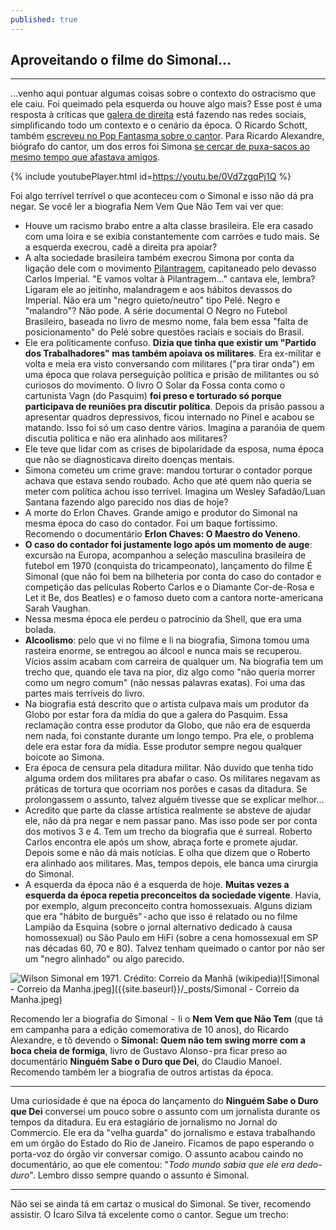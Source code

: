 ```yaml
---
published: true
---
```

## Aproveitando o filme do Simonal…

---

…venho aqui pontuar algumas coisas sobre o contexto do ostracismo que ele caiu. Foi queimado pela esquerda ou houve algo mais? Esse post é uma resposta à críticas que [galera de direita](https://medium.com/r/?url=https%3A%2F%2Fwww.reddit.com%2Fr%2Fbrasilivre%2Fcomments%2Fclwt1k%2Fcomo_a_esquerda_brasileira_vaporizou_o_grande%2F) está fazendo nas redes sociais, simplificando todo um contexto e o cenário da época. O Ricardo Schott, também [escreveu no Pop Fantasma sobre o cantor](https://medium.com/r/?url=https%3A%2F%2Fpopfantasma.com.br%2Fsimonal-silvio-santos%2F). Para Ricardo Alexandre, biógrafo do cantor, um dos erros foi Simona [se cercar de puxa-sacos ao mesmo tempo que afastava amigos](https://medium.com/r/?url=https%3A%2F%2Fricardoalexandre.jor.br%2Fmusica%2Fa-biografia-e-o-filme-wilson-simonal%2F).

{% include youtubePlayer.html id=https://youtu.be/0Vd7zgqPj1Q %}


Foi algo terrível terrível o que aconteceu com o Simonal e isso não dá pra negar. Se você ler a biografia Nem Vem Que Não Tem vai ver que:
- Houve um racismo brabo entre a alta classe brasileira. Ele era casado com uma loira e se exibia constantemente com carrões e tudo mais. Se a esquerda execrou, cadê a direita pra apoiar?
- A alta sociedade brasileira também execrou Simona por conta da ligação dele com o movimento [Pilantragem](https://pt.wikipedia.org/wiki/A_Turma_da_Pilantragem), capitaneado pelo devasso Carlos Imperial. "E vamos voltar à Pilantragem…" cantava ele, lembra? Ligaram ele ao jeitinho, malandragem e aos hábitos devassos do Imperial. Não era um "negro quieto/neutro" tipo Pelé. Negro e "malandro"? Não pode. A série documental O Negro no Futebol Brasileiro, baseada no livro de mesmo nome, fala bem essa "falta de posicionamento" do Pelé sobre questões raciais e sociais do Brasil.
- Ele era politicamente confuso. **Dizia que tinha que existir um "Partido dos Trabalhadores" mas também apoiava os militares**. Era ex-militar e volta e meia era visto conversando com militares ("pra tirar onda") em uma época que rolava perseguição política e prisão de militantes ou só curiosos do movimento. O livro O Solar da Fossa conta como o cartunista Vagn (do Pasquim) **foi preso e torturado só porque participava de reuniões pra discutir política**. Depois da prisão passou a apresentar quadros depressivos, ficou internado no Pinel e acabou se matando. Isso foi só um caso dentre vários. Imagina a paranóia de quem discutia política e não era alinhado aos militares?
- Ele teve que lidar com as crises de bipolaridade da esposa, numa época que não se diagnosticava direito doenças mentais.
- Simona cometeu um crime grave: mandou torturar o contador porque achava que estava sendo roubado. Acho que até quem não queria se meter com política achou isso terrível. Imagina um Wesley Safadão/Luan Santana fazendo algo parecido nos dias de hoje?
- A morte do Erlon Chaves. Grande amigo e produtor do Simonal na mesma época do caso do contador. Foi um baque fortíssimo. Recomendo o documentário **Erlon Chaves: O Maestro do Veneno**.
- **O caso do contador foi justamente logo após um momento de auge**: excursão na Europa, acompanhou a seleção masculina brasileira de futebol em 1970 (conquista do tricampeonato), lançamento do filme É Simonal (que não foi bem na bilheteria por conta do caso do contador e competição das películas Roberto Carlos e o Diamante Cor-de-Rosa e Let it Be, dos Beatles) e o famoso dueto com a cantora norte-americana Sarah Vaughan.
- Nessa mesma época ele perdeu o patrocínio da Shell, que era uma bolada.
- **Alcoolismo**: pelo que vi no filme e li na biografia, Simona tomou uma rasteira enorme, se entregou ao álcool e nunca mais se recuperou. Vícios assim acabam com carreira de qualquer um. Na biografia tem um trecho que, quando ele tava na pior, diz algo como "não queria morrer como um negro comum" (não nessas palavras exatas). Foi uma das partes mais terríveis do livro.
- Na biografia está descrito que o artista culpava mais um produtor da Globo por estar fora da mídia do que a galera do Pasquim. Essa reclamação contra esse produtor da Globo, que não era de esquerda nem nada, foi constante durante um longo tempo. Pra ele, o problema dele era estar fora da mídia. Esse produtor sempre negou qualquer boicote ao Simona.
- Era época de censura pela ditadura militar. Não duvido que tenha tido alguma ordem dos militares pra abafar o caso. Os militares negavam as práticas de tortura que ocorriam nos porões e casas da ditadura. Se prolongassem o assunto, talvez alguém tivesse que se explicar melhor…
- Acredito que parte da classe artística realmente se absteve de ajudar ele, não dá pra negar e nem passar pano. Mas isso pode ser por conta dos motivos 3 e 4. Tem um trecho da biografia que é surreal. Roberto Carlos encontra ele após um show, abraça forte e promete ajudar. Depois some e não dá mais notícias. E olha que dizem que o Roberto era alinhado aos militares. Mas, tempos depois, ele banca uma cirurgia do Simonal.
- A esquerda da época não é a esquerda de hoje. **Muitas vezes a esquerda da época repetia preconceitos da sociedade vigente**. Havia, por exemplo, algum preconceito contra homossexuais. Alguns diziam que era "hábito de burguês" - acho que isso é relatado ou no filme Lampião da Esquina (sobre o jornal alternativo dedicado à causa homossexual) ou São Paulo em HiFi (sobre a cena homossexual em SP nas décadas 60, 70 e 80). Talvez tenham queimado o cantor por não ser um "negro alinhado" ou algo parecido.

![Wilson Simonal em 1971. Crédito: Correio da Manhã (wikipedia)]({{site.baseurl}}/_posts/Simonal%20-%20Correio%20da%20Manha.jpeg)![Simonal - Correio da Manha.jpeg]({{site.baseurl}}/_posts/Simonal - Correio da Manha.jpeg)

Recomendo ler a biografia do Simonal  -  li o **Nem Vem que Não Tem** (que tá em campanha para a edição comemorativa de 10 anos), do Ricardo Alexandre, e tô devendo o **Simonal: Quem não tem swing morre com a boca cheia de formiga**, livro de Gustavo Alonso - pra ficar preso ao documentário **Ninguém Sabe o Duro que Dei**, do Claudio Manoel. Recomendo também ler a biografia de outros artistas da época.

---

Uma curiosidade é que na época do lançamento do **Ninguém Sabe o Duro que Dei** conversei um pouco sobre o assunto com um jornalista durante os tempos da ditadura. Eu era estagiário de jornalismo no Jornal do Commercio. Ele era da "velha guarda" do jornalismo e estava trabalhando em um órgão do Estado do Rio de Janeiro. Ficamos de papo esperando o porta-voz do órgão vir conversar comigo. O assunto acabou caindo no documentário, ao que ele comentou: "_Todo mundo sabia que ele era dedo-duro_". Lembro disso sempre quando o assunto é Simonal.

---

Não sei se ainda tá em cartaz o musical do Simonal. Se tiver, recomendo assistir. O Ícaro Silva tá excelente como o cantor. Segue um trecho:
